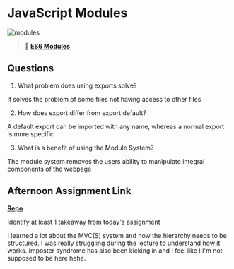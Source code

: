 # JavaScript Modules

![modules](https://bcw.blob.core.windows.net/public/img/1015719031845190)

> **📖 [ES6 Modules](https://codeworksacademy.com/fs-student-guide/resources/wk3/01-Modules)**

## Questions

1. What problem does using exports solve?

It solves the problem of some files not having access to other files 

2. How does export differ from export default?

A default export can be imported with any name, whereas a normal export is more specific

3. What is a benefit of using the Module System?

The module system removes the users ability to manipulate integral components of the webpage

## Afternoon Assignment Link

**[Repo](https://github.com/JacksonHagen/week3day1)**

Identify at least 1 takeaway from today's assignment

I learned a lot about the MVC(S) system and how the hierarchy needs to be structured. I was really struggling during the lecture to understand how it works. Imposter syndrome has also been kicking in and I feel like I I'm not supposed to be here hehe.